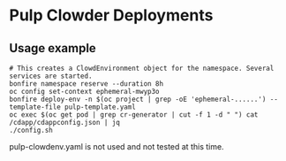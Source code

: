 # Pulp Clowder Deployments

## Usage example
```
# This creates a ClowdEnvironment object for the namespace. Several services are started.
bonfire namespace reserve --duration 8h
oc config set-context ephemeral-mwyp3o
bonfire deploy-env -n $(oc project | grep -oE 'ephemeral-......') --template-file pulp-template.yaml
oc exec $(oc get pod | grep cr-generator | cut -f 1 -d " ") cat /cdapp/cdappconfig.json | jq
./config.sh
```

pulp-clowdenv.yaml is not used and not tested at this time.
